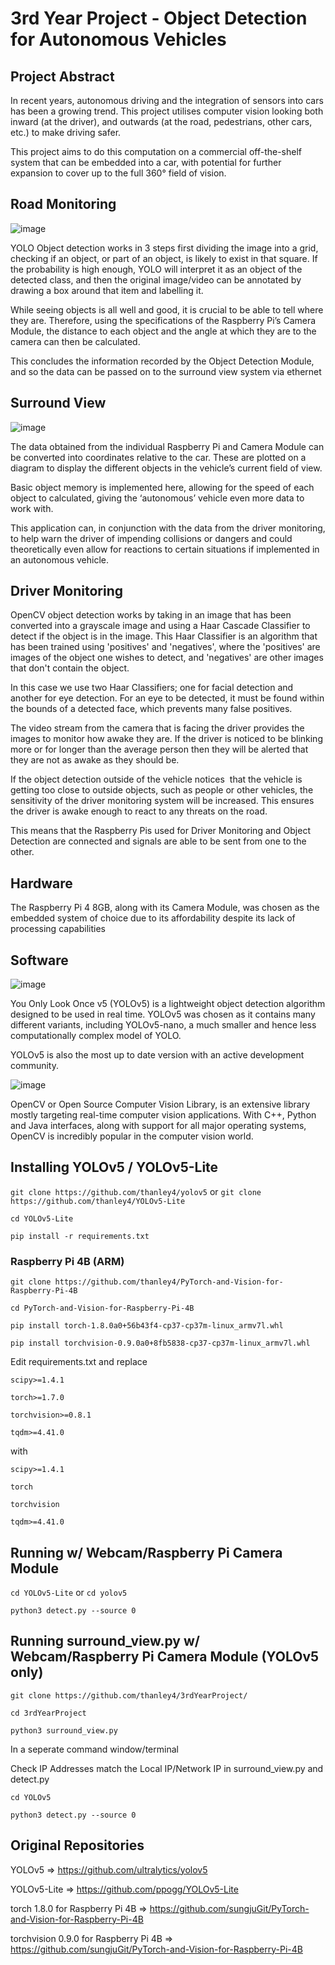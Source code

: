 # 3rd Year Project - Object Detection for Autonomous Vehicles

## Project Abstract

In recent years, autonomous driving and the integration of sensors into cars has been a growing trend. This project utilises computer vision looking both inward (at the driver), and outwards (at the road, pedestrians, other cars, etc.) to make driving safer. 

This project aims to do this computation on a commercial off-the-shelf system that can be embedded into a car, with potential for further expansion to cover up to the full 360° field of vision. 

## Road Monitoring

![image](https://user-images.githubusercontent.com/93823322/155022151-165847e3-7d62-44d9-99dd-51b0b367f47d.png)

YOLO Object detection works in 3 steps first dividing the image into a grid, checking if an object, or part of an object, is likely to exist in that square. If the probability is high enough, YOLO will interpret it as an object of the detected class, and then the original image/video can be annotated by drawing a box around that item and labelling it.

While seeing objects is all well and good, it is crucial to be able to tell where they are. Therefore, using the specifications of the Raspberry Pi’s Camera Module, the distance to each object and the angle at which they are to the camera can then be calculated. 

This concludes the information recorded by the Object Detection Module, and so the data can be passed on to the surround view system via ethernet

## Surround View

![image](https://user-images.githubusercontent.com/93823322/155022253-d4c3cdbd-b9ab-4a21-9dc2-d0e1895de866.png)

The data obtained from the individual Raspberry Pi and Camera Module can be converted into coordinates relative to the car. These are plotted on a diagram to display the different objects in the vehicle’s current field of view. 

Basic object memory is implemented here, allowing for the speed of each object to calculated, giving the ‘autonomous’ vehicle even more data to work with. 

This application can, in conjunction with the data from the driver monitoring, to help warn the driver of impending collisions or dangers and could theoretically even allow for reactions to certain situations if implemented in an autonomous vehicle. 

## Driver Monitoring

OpenCV object detection works by taking in an image that has been converted into a grayscale image and using a Haar Cascade Classifier to detect if the object is in the image. This Haar Classifier is an algorithm that has been trained using 'positives' and 'negatives', where the 'positives' are images of the object one wishes to detect, and 'negatives' are other images that don't contain the object.

In this case we use two Haar Classifiers; one for facial detection and another for eye detection. For an eye to be detected, it must be found within the bounds of a detected face, which prevents many false positives.

The video stream from the camera that is facing the driver provides the images to monitor how awake they are. If the driver is noticed to be blinking more or for longer than the average person then they will be alerted that they are not as awake as they should be.

If the object detection outside of the vehicle notices  that the vehicle is getting too close to outside objects, such as people or other vehicles, the sensitivity of the driver monitoring system will be increased. This ensures the driver is awake enough to react to any threats on the road.

This means that the Raspberry Pis used for Driver Monitoring and Object Detection are connected and signals are able to be sent from one to the other.


## Hardware

The Raspberry Pi 4 8GB, along with its Camera Module, was chosen as the embedded system of choice due to its affordability despite its lack of processing capabilities

## Software

![image](https://user-images.githubusercontent.com/93823322/155022458-eec976e1-46fe-4f79-8085-ca2b3383c2ee.png)

You Only Look Once v5 (YOLOv5) is a lightweight object detection algorithm designed to be used in real time. YOLOv5 was chosen as it contains many different variants, including YOLOv5-nano, a much smaller and hence less computationally complex model of YOLO. 

YOLOv5 is also the most up to date version with an active development community.

![image](https://user-images.githubusercontent.com/93823322/155022481-fc620fb1-4396-4747-9268-9f80523607c1.png)

OpenCV or Open Source Computer Vision Library, is an extensive library mostly targeting real-time computer vision applications. With C++, Python and Java interfaces, along with support for all major operating systems, OpenCV is incredibly popular in the computer vision world. 


## Installing YOLOv5 / YOLOv5-Lite

`git clone https://github.com/thanley4/yolov5`
or
`git clone https://github.com/thanley4/YOLOv5-Lite`

`cd YOLOv5-Lite`

`pip install -r requirements.txt`

### Raspberry Pi 4B (ARM)

`git clone https://github.com/thanley4/PyTorch-and-Vision-for-Raspberry-Pi-4B`

`cd PyTorch-and-Vision-for-Raspberry-Pi-4B`

`pip install torch-1.8.0a0+56b43f4-cp37-cp37m-linux_armv7l.whl`

`pip install torchvision-0.9.0a0+8fb5838-cp37-cp37m-linux_armv7l.whl`

Edit requirements.txt and replace 

```
scipy>=1.4.1

torch>=1.7.0

torchvision>=0.8.1

tqdm>=4.41.0
```

with 

```
scipy>=1.4.1

torch

torchvision

tqdm>=4.41.0
```

## Running w/ Webcam/Raspberry Pi Camera Module

`cd YOLOv5-Lite`
or
`cd yolov5`

`python3 detect.py --source 0`


## Running surround_view.py w/ Webcam/Raspberry Pi Camera Module (YOLOv5 only)

`git clone https://github.com/thanley4/3rdYearProject/`

`cd 3rdYearProject`

`python3 surround_view.py`

In a seperate command window/terminal

Check IP Addresses match the Local IP/Network IP in surround_view.py and detect.py

`cd YOLOv5`

`python3 detect.py --source 0`


## Original Repositories

YOLOv5 => https://github.com/ultralytics/yolov5

YOLOv5-Lite => https://github.com/ppogg/YOLOv5-Lite

torch 1.8.0 for Raspberry Pi 4B => https://github.com/sungjuGit/PyTorch-and-Vision-for-Raspberry-Pi-4B

torchvision 0.9.0 for Raspberry Pi 4B => https://github.com/sungjuGit/PyTorch-and-Vision-for-Raspberry-Pi-4B

